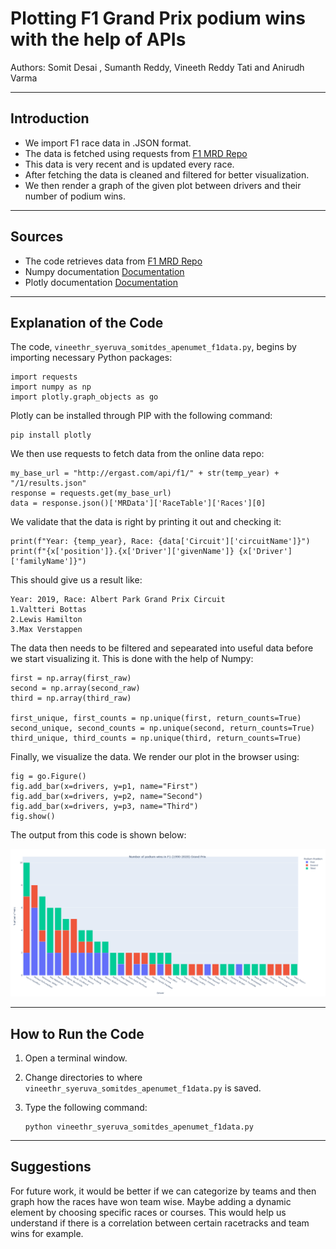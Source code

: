# Plotting F1 Grand Prix podium wins with the help of APIs

Authors:  Somit Desai , Sumanth Reddy, Vineeth Reddy Tati and Anirudh Varma

---

## Introduction
- We import F1 race data in .JSON format. 
- The data is fetched using requests from [F1 MRD Repo](http://ergast.com/mrd/)  
- This data is very recent and is updated every race.
- After fetching the data is cleaned and filtered for better visualization.
- We then render a graph of the given plot between drivers and their number of podium wins.

---

## Sources

- The code retrieves data from [F1 MRD Repo](http://ergast.com/mrd/)
- Numpy documentation [Documentation](https://numpy.org/doc/stable/index.html)
- Plotly documentation [Documentation](https://plotly.com/python/)

---

## Explanation of the Code
The code, `vineethr_syeruva_somitdes_apenumet_f1data.py`, begins by importing necessary Python packages:
```
import requests
import numpy as np
import plotly.graph_objects as go
```

Plotly can be installed through PIP with the following command:
```
pip install plotly
```

We then use requests to fetch data from the online data repo:
```
my_base_url = "http://ergast.com/api/f1/" + str(temp_year) + "/1/results.json"
response = requests.get(my_base_url)
data = response.json()['MRData']['RaceTable']['Races'][0]
```
We validate that the data is right by printing it out and checking it:
```
print(f"Year: {temp_year}, Race: {data['Circuit']['circuitName']}")
print(f"{x['position']}.{x['Driver']['givenName']} {x['Driver']['familyName']}")
```
This should give us a result like:
```
Year: 2019, Race: Albert Park Grand Prix Circuit
1.Valtteri Bottas 
2.Lewis Hamilton 
3.Max Verstappen 
```
The data then needs to be filtered and sepearated into useful data before we start visualizing it. This is done with the help of 
Numpy:

```
first = np.array(first_raw)
second = np.array(second_raw)
third = np.array(third_raw)

first_unique, first_counts = np.unique(first, return_counts=True)
second_unique, second_counts = np.unique(second, return_counts=True)    
third_unique, third_counts = np.unique(third, return_counts=True)
```

Finally, we visualize the data.  We render our plot in the browser using:
```
fig = go.Figure()
fig.add_bar(x=drivers, y=p1, name="First")
fig.add_bar(x=drivers, y=p2, name="Second")
fig.add_bar(x=drivers, y=p3, name="Third")
fig.show()
```

The output from this code is shown below:

![Image of Plot](images/graph.png)

---

## How to Run the Code
1. Open a terminal window.

2. Change directories to where `vineethr_syeruva_somitdes_apenumet_f1data.py` is saved.

3. Type the following command:
	```
	python vineethr_syeruva_somitdes_apenumet_f1data.py
	```
---

## Suggestions

For future work, it would be better if we can categorize by teams and then graph how the races have won team wise. Maybe adding a dynamic element by choosing specific races or courses. This would help us understand if there is a correlation between certain racetracks and team wins for example.
